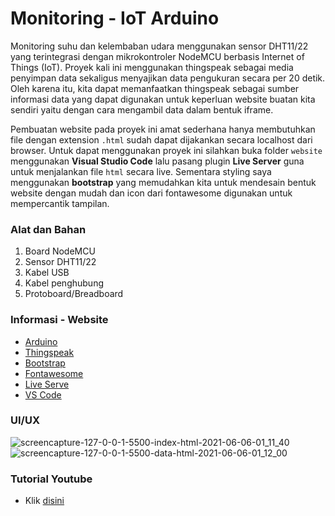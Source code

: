 # Monitoring - IoT Arduino

Monitoring suhu dan kelembaban udara menggunakan sensor DHT11/22 yang terintegrasi dengan mikrokontroler NodeMCU berbasis Internet of Things (IoT). 
Proyek kali ini menggunakan thingspeak sebagai media penyimpan data sekaligus menyajikan data pengukuran secara per 20 detik. Oleh karena itu, kita dapat memanfaatkan thingspeak sebagai sumber informasi data yang dapat digunakan untuk keperluan website buatan kita sendiri yaitu dengan cara mengambil data dalam bentuk iframe.

Pembuatan website pada proyek ini amat sederhana hanya membutuhkan file dengan extension ```.html``` sudah dapat dijakankan secara localhost dari browser.
Untuk dapat menggunakan proyek ini silahkan buka folder ```website``` menggunakan **Visual Studio Code** lalu pasang plugin **Live Server** guna untuk menjalankan file ```html``` secara live.
Sementara styling saya menggunakan **bootstrap** yang memudahkan kita untuk mendesain bentuk website dengan mudah dan icon dari fontawesome digunakan untuk mempercantik tampilan.


### Alat dan Bahan
1. Board NodeMCU
2. Sensor DHT11/22
3. Kabel USB
4. Kabel penghubung
5. Protoboard/Breadboard

### Informasi - Website
- [Arduino](https://arduino.cc)
- [Thingspeak](https://thisngpseak.com)
- [Bootstrap](https://getbootstrap.com)
- [Fontawesome](http://fontawesome.com)
- [Live Serve](https://marketplace.visualstudio.com/items?itemName=ritwickdey.LiveServer)
- [VS Code](https://code.visualstudio.com/)

### UI/UX
![screencapture-127-0-0-1-5500-index-html-2021-06-06-01_11_40](https://user-images.githubusercontent.com/43200304/120901340-60eb6180-c664-11eb-8964-75dddfd42c83.png)
![screencapture-127-0-0-1-5500-data-html-2021-06-06-01_12_00](https://user-images.githubusercontent.com/43200304/120901338-5fba3480-c664-11eb-929c-d2c4bbbb5c63.png)

### Tutorial Youtube
- Klik [disini](https://youtube.com/Duino_Elektronik)
